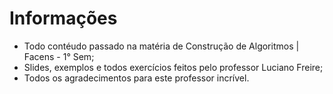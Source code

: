 # Informações
* Todo contéudo passado na matéria de Construção de Algoritmos | Facens - 1° Sem;
* Slides, exemplos e todos exercícios feitos pelo professor Luciano Freire;
* Todos os agradecimentos para este professor incrível.
